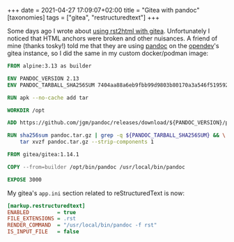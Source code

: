 +++
date = 2021-04-27 17:09:07+02:00
title = "Gitea with pandoc"
[taxonomies]
tags = ["gitea", "restructuredtext"]
+++

Some days ago I wrote about [using rst2html with gitea](@/blog/2021-04-17-use-a-custom-template-for-rst2html-with-gitea.md).
Unfortunately I noticed that HTML anchors were broken and other nuisances.
A friend of mine (thanks tosky!) told me that they are using
[pandoc](https://pandoc.org/) on the [opendev](https://opendev.org/)'s gitea
instance, so I did the same in my custom docker/podman image:

```dockerfile
FROM alpine:3.13 as builder

ENV PANDOC_VERSION 2.13
ENV PANDOC_TARBALL_SHA256SUM 7404aa88a6eb9fbb99d9803b80170a3a546f51959230cc529c66a2ce6b950d4c

RUN apk --no-cache add tar

WORKDIR /opt

ADD https://github.com/jgm/pandoc/releases/download/${PANDOC_VERSION}/pandoc-${PANDOC_VERSION}-linux-amd64.tar.gz pandoc.tar.gz

RUN sha256sum pandoc.tar.gz | grep -q ${PANDOC_TARBALL_SHA256SUM} && \
    tar xvzf pandoc.tar.gz --strip-components 1

FROM gitea/gitea:1.14.1

COPY --from=builder /opt/bin/pandoc /usr/local/bin/pandoc

EXPOSE 3000
```

My gitea's `app.ini` section related to reStructuredText is now:
```ini
[markup.restructuredtext]
ENABLED         = true
FILE_EXTENSIONS = .rst
RENDER_COMMAND  = "/usr/local/bin/pandoc -f rst"
IS_INPUT_FILE   = false
```

